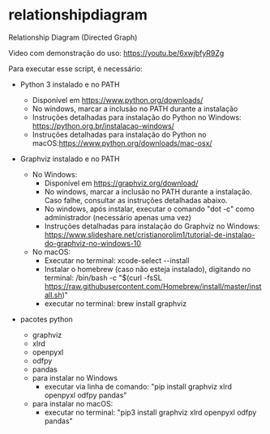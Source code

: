 # relationshipdiagram
Relationship Diagram (Directed Graph)

Video com demonstração do uso: https://youtu.be/6xwjbfyR9Zg

Para executar esse script, é necessário:

 * Python 3 instalado e no PATH
   - Disponível em https://www.python.org/downloads/
   - No windows, marcar a inclusão no PATH durante a instalação
   - Instruções detalhadas para instalação do Python no Windows: https://python.org.br/instalacao-windows/
   - Instruções detalhadas para instalação do Python no macOS:https://www.python.org/downloads/mac-osx/
 
 * Graphviz instalado e no PATH
   - No Windows:
      - Disponível em https://graphviz.org/download/
      - No windows, marcar a inclusão no PATH durante a instalação. Caso falhe, consultar as instruções detalhadas abaixo.
      - No windows, após instalar, executar o comando "dot -c" como administrador (necessário apenas uma vez)
      - Instruções detalhadas para instalação do Graphviz no Windows: https://www.slideshare.net/cristianorolim1/tutorial-de-instalao-do-graphviz-no-windows-10
   - No macOS:
      - Executar no terminal: xcode-select --install
      - Instalar o homebrew (caso não esteja instalado), digitando no terminal: /bin/bash -c "$(curl -fsSL https://raw.githubusercontent.com/Homebrew/install/master/install.sh)"
      - executar no terminal: brew install graphviz
   
 * pacotes python
   - graphviz
   - xlrd
   - openpyxl
   - odfpy
   - pandas
   - para instalar no Windows
      - executar via linha de comando: "pip install graphviz xlrd openpyxl odfpy pandas"
   - para instalar no macOS:
      - executar no terminal: "pip3 install graphviz xlrd openpyxl odfpy pandas"
